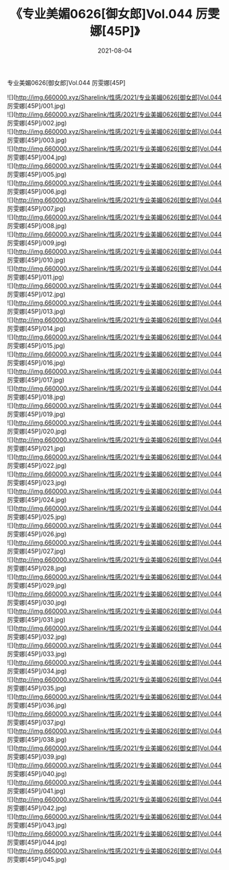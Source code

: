 ﻿---
layout: post
title:  《专业美媚0626[御女郎]Vol.044 厉雯娜[45P]》
date:   2021-08-04
img: http://img.660000.xyz/Sharelink/性感/2021/专业美媚0626[御女郎]Vol.044 厉雯娜[45P]/000.jpg
categories: [美女, 清纯, 唯美]
---

专业美媚0626[御女郎]Vol.044 厉雯娜[45P]

  ![](http://img.660000.xyz/Sharelink/性感/2021/专业美媚0626[御女郎]Vol.044 厉雯娜[45P]/001.jpg) <br> ![](http://img.660000.xyz/Sharelink/性感/2021/专业美媚0626[御女郎]Vol.044 厉雯娜[45P]/002.jpg) <br> ![](http://img.660000.xyz/Sharelink/性感/2021/专业美媚0626[御女郎]Vol.044 厉雯娜[45P]/003.jpg) <br> ![](http://img.660000.xyz/Sharelink/性感/2021/专业美媚0626[御女郎]Vol.044 厉雯娜[45P]/004.jpg) <br> ![](http://img.660000.xyz/Sharelink/性感/2021/专业美媚0626[御女郎]Vol.044 厉雯娜[45P]/005.jpg) <br> ![](http://img.660000.xyz/Sharelink/性感/2021/专业美媚0626[御女郎]Vol.044 厉雯娜[45P]/006.jpg) <br> ![](http://img.660000.xyz/Sharelink/性感/2021/专业美媚0626[御女郎]Vol.044 厉雯娜[45P]/007.jpg) <br> ![](http://img.660000.xyz/Sharelink/性感/2021/专业美媚0626[御女郎]Vol.044 厉雯娜[45P]/008.jpg) <br> ![](http://img.660000.xyz/Sharelink/性感/2021/专业美媚0626[御女郎]Vol.044 厉雯娜[45P]/009.jpg) <br> ![](http://img.660000.xyz/Sharelink/性感/2021/专业美媚0626[御女郎]Vol.044 厉雯娜[45P]/010.jpg) <br> ![](http://img.660000.xyz/Sharelink/性感/2021/专业美媚0626[御女郎]Vol.044 厉雯娜[45P]/011.jpg) <br> ![](http://img.660000.xyz/Sharelink/性感/2021/专业美媚0626[御女郎]Vol.044 厉雯娜[45P]/012.jpg) <br> ![](http://img.660000.xyz/Sharelink/性感/2021/专业美媚0626[御女郎]Vol.044 厉雯娜[45P]/013.jpg) <br> ![](http://img.660000.xyz/Sharelink/性感/2021/专业美媚0626[御女郎]Vol.044 厉雯娜[45P]/014.jpg) <br> ![](http://img.660000.xyz/Sharelink/性感/2021/专业美媚0626[御女郎]Vol.044 厉雯娜[45P]/015.jpg) <br> ![](http://img.660000.xyz/Sharelink/性感/2021/专业美媚0626[御女郎]Vol.044 厉雯娜[45P]/016.jpg) <br> ![](http://img.660000.xyz/Sharelink/性感/2021/专业美媚0626[御女郎]Vol.044 厉雯娜[45P]/017.jpg) <br> ![](http://img.660000.xyz/Sharelink/性感/2021/专业美媚0626[御女郎]Vol.044 厉雯娜[45P]/018.jpg) <br> ![](http://img.660000.xyz/Sharelink/性感/2021/专业美媚0626[御女郎]Vol.044 厉雯娜[45P]/019.jpg) <br> ![](http://img.660000.xyz/Sharelink/性感/2021/专业美媚0626[御女郎]Vol.044 厉雯娜[45P]/020.jpg) <br> ![](http://img.660000.xyz/Sharelink/性感/2021/专业美媚0626[御女郎]Vol.044 厉雯娜[45P]/021.jpg) <br> ![](http://img.660000.xyz/Sharelink/性感/2021/专业美媚0626[御女郎]Vol.044 厉雯娜[45P]/022.jpg) <br> ![](http://img.660000.xyz/Sharelink/性感/2021/专业美媚0626[御女郎]Vol.044 厉雯娜[45P]/023.jpg) <br> ![](http://img.660000.xyz/Sharelink/性感/2021/专业美媚0626[御女郎]Vol.044 厉雯娜[45P]/024.jpg) <br> ![](http://img.660000.xyz/Sharelink/性感/2021/专业美媚0626[御女郎]Vol.044 厉雯娜[45P]/025.jpg) <br> ![](http://img.660000.xyz/Sharelink/性感/2021/专业美媚0626[御女郎]Vol.044 厉雯娜[45P]/026.jpg) <br> ![](http://img.660000.xyz/Sharelink/性感/2021/专业美媚0626[御女郎]Vol.044 厉雯娜[45P]/027.jpg) <br> ![](http://img.660000.xyz/Sharelink/性感/2021/专业美媚0626[御女郎]Vol.044 厉雯娜[45P]/028.jpg) <br> ![](http://img.660000.xyz/Sharelink/性感/2021/专业美媚0626[御女郎]Vol.044 厉雯娜[45P]/029.jpg) <br> ![](http://img.660000.xyz/Sharelink/性感/2021/专业美媚0626[御女郎]Vol.044 厉雯娜[45P]/030.jpg) <br> ![](http://img.660000.xyz/Sharelink/性感/2021/专业美媚0626[御女郎]Vol.044 厉雯娜[45P]/031.jpg) <br> ![](http://img.660000.xyz/Sharelink/性感/2021/专业美媚0626[御女郎]Vol.044 厉雯娜[45P]/032.jpg) <br> ![](http://img.660000.xyz/Sharelink/性感/2021/专业美媚0626[御女郎]Vol.044 厉雯娜[45P]/033.jpg) <br> ![](http://img.660000.xyz/Sharelink/性感/2021/专业美媚0626[御女郎]Vol.044 厉雯娜[45P]/034.jpg) <br> ![](http://img.660000.xyz/Sharelink/性感/2021/专业美媚0626[御女郎]Vol.044 厉雯娜[45P]/035.jpg) <br> ![](http://img.660000.xyz/Sharelink/性感/2021/专业美媚0626[御女郎]Vol.044 厉雯娜[45P]/036.jpg) <br> ![](http://img.660000.xyz/Sharelink/性感/2021/专业美媚0626[御女郎]Vol.044 厉雯娜[45P]/037.jpg) <br> ![](http://img.660000.xyz/Sharelink/性感/2021/专业美媚0626[御女郎]Vol.044 厉雯娜[45P]/038.jpg) <br> ![](http://img.660000.xyz/Sharelink/性感/2021/专业美媚0626[御女郎]Vol.044 厉雯娜[45P]/039.jpg) <br> ![](http://img.660000.xyz/Sharelink/性感/2021/专业美媚0626[御女郎]Vol.044 厉雯娜[45P]/040.jpg) <br> ![](http://img.660000.xyz/Sharelink/性感/2021/专业美媚0626[御女郎]Vol.044 厉雯娜[45P]/041.jpg) <br> ![](http://img.660000.xyz/Sharelink/性感/2021/专业美媚0626[御女郎]Vol.044 厉雯娜[45P]/042.jpg) <br> ![](http://img.660000.xyz/Sharelink/性感/2021/专业美媚0626[御女郎]Vol.044 厉雯娜[45P]/043.jpg) <br> ![](http://img.660000.xyz/Sharelink/性感/2021/专业美媚0626[御女郎]Vol.044 厉雯娜[45P]/044.jpg) <br> ![](http://img.660000.xyz/Sharelink/性感/2021/专业美媚0626[御女郎]Vol.044 厉雯娜[45P]/045.jpg) <br>